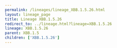 ```yaml
---
permalink: /lineages/lineage_XBB.1.5.26.html
layout: lineage_page
title: Lineage XBB.1.5.26
redirect_to: ../lineage.html?lineage=XBB.1.5.26
lineage: XBB.1.5.26
parent: XBB.1.5
children: ['XBB.1.5.26']
---
```

